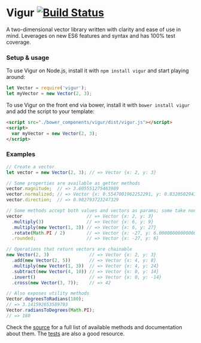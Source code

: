 # Vigur [![Build Status](https://travis-ci.org/hph/vigur.svg?branch=master)](https://travis-ci.org/hph/vigur)

A two-dimensional vector library written with clarity and ease of use in mind.
Leverages on new ES6 features and syntax and has 100% test coverage.

### Setup & usage
To use Vigur on Node.js, install it with `npm install vigur` and start playing
around:

```javascript
let Vector = require('vigur');
let myVector = new Vector(2, 3);
```

To use Vigur on the front end via bower, install it with `bower install vigur`
and add the script to your template:

```html
<script src="./bower_components/vigur/dist/vigur.js"></script>
<script>
  var myVector = new Vector(2, 3);
</script>
```

### Examples
```javascript
// Create a vector
let vector = new Vector(2, 3); // => Vector {x: 2, y: 3}

// Some properties are available as getter methods
vector.magnitude;  // => 3.605551275463989
vector.normalized; // => Vector {x: 0.5547001962252291, y: 0.8320502943378437}
vector.direction;  // => 0.982793723247329

// Some methods accept both values and vectors as params; some take none
vector                        // => Vector {x: 2, y: 3}
  .multiply(3)                // => Vector {x: 6, y: 9}
  .multiply(new Vector(1, 3)) // => Vector {x: 6, y: 27}
  .rotate(Math.PI / 2)        // => Vector {x: -27, y: 6.000000000000002}
  .rounded;                   // => Vector {x: -27, y: 6}

// Operations that return vectors are chainable
new Vector(2, 3)               // => Vector {x: 2, y: 3}
  .add(new Vector(2, 5))       // => Vector {x: 4, y: 8}
  .multiply(new Vector(1, 3))  // => Vector {x: 4, y: 24}
  .subtract(new Vector(4, 10)) // => Vector {x: 0, y: 14}
  .invert()                    // => Vector {x: 0, y: -14}
  .cross(new Vector(3, 7));    // => 42

// Also exposes utility methods
Vector.degreesToRadians(180);
// => 3.141592653589793
Vector.radiansToDegrees(Math.PI);
// => 180
```
Check the [source](https://github.com/hph/vigur/blob/master/src/vigur.js) for a
full list of available methods and documentation about them. The
[tests](https://github.com/hph/vigur/blob/master/test/vigur.js) are also a good
resource.
